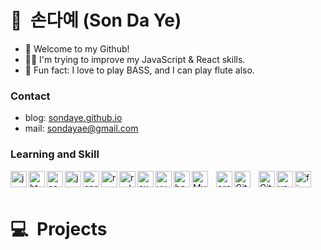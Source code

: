 # 🐳&nbsp;&nbsp;손다예 (Son Da Ye)

- 🍋 Welcome to my Github!
- 👩‍💻 I'm trying to improve my JavaScript & React skills.
- 🎸 Fun fact: I love to play BASS, and I can play flute also.

### Contact 
- blog: [sondaye.github.io](https://sondaye.github.io)
- mail: sondayae@gmail.com

### Learning and Skill 
<img align="left" alt="java" width="26px" src="https://cdn.jsdelivr.net/gh/devicons/devicon/icons/java/java-original.svg" />
<img align="left" alt="html5" width="26px" src="https://cdn.jsdelivr.net/gh/devicons/devicon/icons/html5/html5-plain.svg" />     
<img align="left" alt="css3" width="26px" img src="https://cdn.jsdelivr.net/gh/devicons/devicon/icons/css3/css3-plain.svg" />          
<img align="left" alt="javascript" width="26px" src="https://cdn.jsdelivr.net/gh/devicons/devicon/icons/javascript/javascript-plain.svg" />
<img align="left" alt="spring" width="26px" src="https://cdn.jsdelivr.net/gh/devicons/devicon/icons/spring/spring-original.svg" />          
<img align="left" alt="react" width="26px" src="https://cdn.jsdelivr.net/gh/devicons/devicon/icons/react/react-original.svg" />
<img align="left" alt="redux" width="26px" src="https://cdn.jsdelivr.net/gh/devicons/devicon/icons/redux/redux-original.svg" />
<img align="left" alt="express" width="26px" src="https://cdn.jsdelivr.net/gh/devicons/devicon/icons/express/express-original.svg" />          
<img align="left" alt="vue" width="26px" src="https://cdn.jsdelivr.net/gh/devicons/devicon/icons/vuejs/vuejs-original.svg" />
<img align="left" alt="bootstrap" width="26px" src="https://cdn.jsdelivr.net/gh/devicons/devicon/icons/bootstrap/bootstrap-original.svg" />
<img align="left" alt="MySQL" width="26px" src="https://cdn.jsdelivr.net/gh/devicons/devicon/icons/mysql/mysql-original.svg" style="padding-right:10px;" />
<img align="left" alt="oracle" width="26px" src="https://cdn.jsdelivr.net/gh/devicons/devicon/icons/oracle/oracle-original.svg" />        
<img align="left" alt="Git" width="26px" src="https://cdn.jsdelivr.net/gh/devicons/devicon/icons/git/git-original.svg" style="padding-right:10px;" />
<img align="left" alt="GitHub" width="26px" src="https://cdn.jsdelivr.net/gh/devicons/devicon/icons/github/github-original.svg" />
<img align="left" alt="vscode" width="26px" src="https://cdn.jsdelivr.net/gh/devicons/devicon/icons/vscode/vscode-original.svg" />
<img align="left" alt="figma" width="26px" src="https://cdn.jsdelivr.net/gh/devicons/devicon/icons/figma/figma-original.svg" />

<br><br>

# 💻&nbsp;&nbsp;Projects
